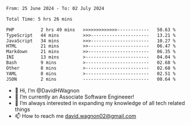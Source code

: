 <!--START_SECTION:waka-->

```txt
From: 25 June 2024 - To: 02 July 2024

Total Time: 5 hrs 26 mins

PHP          2 hrs 49 mins   >>>>>>>>>>>>>------------   50.63 %
TypeScript   44 mins         >>>----------------------   13.21 %
JavaScript   34 mins         >>>----------------------   10.27 %
HTML         21 mins         >>-----------------------   06.47 %
Markdown     21 mins         >>-----------------------   06.35 %
INI          13 mins         >------------------------   04.04 %
Bash         9 mins          >------------------------   02.68 %
Other        8 mins          >------------------------   02.68 %
YAML         8 mins          >------------------------   02.51 %
JSON         2 mins          -------------------------   00.64 %
```

<!--END_SECTION:waka-->

- 👋 Hi, I’m @DavidHWagnon
- 👀 I’m currently an Associate Software Engineeer!
- 🌱 I’m always interested in expanding my knowledge of all tech related things
- 📫 How to reach me david.wagnon02@gmail.com

<!---
DavidHWagnon/DavidHWagnon is a ✨ special ✨ repository because its `README.md` (this file) appears on your GitHub profile.
You can click the Preview link to take a look at your changes.
--->
